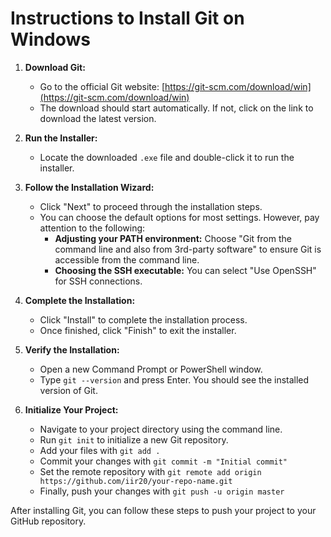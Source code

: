 # Instructions to Install Git on Windows

1. **Download Git:**
   - Go to the official Git website: [https://git-scm.com/download/win](https://git-scm.com/download/win)
   - The download should start automatically. If not, click on the link to download the latest version.

2. **Run the Installer:**
   - Locate the downloaded `.exe` file and double-click it to run the installer.

3. **Follow the Installation Wizard:**
   - Click "Next" to proceed through the installation steps.
   - You can choose the default options for most settings. However, pay attention to the following:
     - **Adjusting your PATH environment:** Choose "Git from the command line and also from 3rd-party software" to ensure Git is accessible from the command line.
     - **Choosing the SSH executable:** You can select "Use OpenSSH" for SSH connections.

4. **Complete the Installation:**
   - Click "Install" to complete the installation process.
   - Once finished, click "Finish" to exit the installer.

5. **Verify the Installation:**
   - Open a new Command Prompt or PowerShell window.
   - Type `git --version` and press Enter. You should see the installed version of Git.

6. **Initialize Your Project:**
   - Navigate to your project directory using the command line.
   - Run `git init` to initialize a new Git repository.
   - Add your files with `git add .`
   - Commit your changes with `git commit -m "Initial commit"`
   - Set the remote repository with `git remote add origin https://github.com/iir20/your-repo-name.git`
   - Finally, push your changes with `git push -u origin master`

After installing Git, you can follow these steps to push your project to your GitHub repository.
